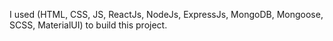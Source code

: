 I used (HTML, CSS, JS, ReactJs, NodeJs, ExpressJs, MongoDB, Mongoose, SCSS, MaterialUI) to build this project.
